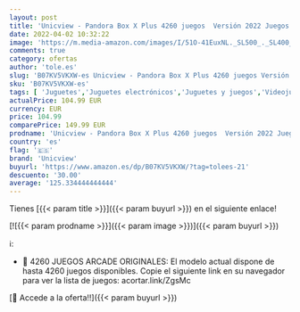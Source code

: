 ```yaml
---
layout: post
title: 'Unicview - Pandora Box X Plus 4260 juegos  Versión 2022 Juegos Retro Consola Maquina recreativa Arcade Video  Versiones Originales Juegos Famosos  Mame  Neogeo  Megadrive  NES  SNES  N64  Guarda partida'
date: 2022-04-02 10:32:22
image: 'https://m.media-amazon.com/images/I/51O-41EuxNL._SL500_._SL400_.jpg'
comments: true
category: ofertas
author: 'tole.es'
slug: 'B07KV5VKXW-es Unicview - Pandora Box X Plus 4260 juegos Versión 2022...'
sku: 'B07KV5VKXW-es'
tags: [ 'Juguetes','Juguetes electrónicos','Juguetes y juegos','Videojuegos para niños','pandora','unicview', ]
actualPrice: 104.99 EUR
currency: EUR
price: 104.99
comparePrice: 149.99 EUR
prodname: 'Unicview - Pandora Box X Plus 4260 juegos  Versión 2022 Juegos Retro Consola Maquina recreativa Arcade Video  Versiones Originales Juegos Famosos  Mame  Neogeo  Megadrive  NES  SNES  N64  Guarda partida'
country: 'es'
flag: '🇪🇸'
brand: 'Unicview'
buyurl: 'https://www.amazon.es/dp/B07KV5VKXW/?tag=tolees-21'
descuento: '30.00'
average: '125.334444444444'
---
```


Tienes [{{< param title >}}]({{< param buyurl >}}) en el siguiente enlace!

[![{{< param prodname >}}]({{< param image >}})]({{< param buyurl >}})

ℹ️:

- 📍 4260 JUEGOS ARCADE ORIGINALES: El modelo actual dispone de hasta 4260 juegos disponibles. Copie el siguiente link en su navegador para ver la lista de juegos: acortar.link/ZgsMc

[🛒 Accede a la oferta!!]({{< param buyurl >}})
